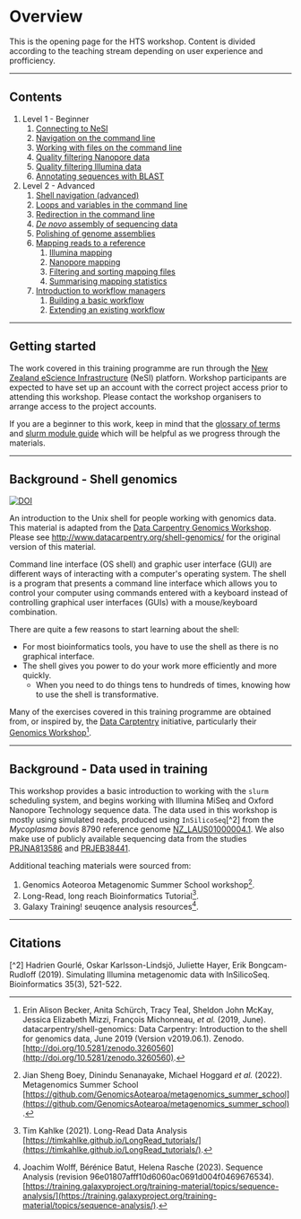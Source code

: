 # Overview

This is the opening page for the HTS workshop. Content is divided according to the teaching stream depending on user experience and profficiency.

---

## Contents

1. Level 1 - Beginner
   1. [Connecting to NeSI](./level1/11_nesi_connection.md)
   1. [Navigation on the command line](./level1/12_shell_navigation.md)
   1. [Working with files on the command line](./level1/13_shell_manipulation.md)
   1. [Quality filtering Nanopore data](./level1/21_quality_filter_nanopore.md)
   1. [Quality filtering Illumina data](./level1/3X_quality_filter_illumina.md)
   1. [Annotating sequences with BLAST](./level1/4X_blastn_annotation.md)
1. Level 2 - Advanced
   1. [Shell navigation (advanced)](./level2/11_shell_manipulation.md)
   1. [Loops and variables in the command line](./level2/12_shell_variables.md)
   1. [Redirection in the command line](./level2/13_shell_redirection.mdd)
   1. [*De novo* assembly of sequencing data](./level2/21_assembly_de_novo.md)
   1. [Polishing of genome assemblies](./level2/22_assembly_polishing.md)
   1. [Mapping reads to a reference](./level2/31_coverage_mapping.md)
      1. [Illumina mapping](./level2/32_illumina_mapping.md)
      1. [Nanopore mapping](./level2/33_nanopore_mapping.md)
      1. [Filtering and sorting mapping files](./level2/34_mapping_filters.md)
      1. [Summarising mapping statistics](./level2/35_mapping_statistics.md)
   1. [Introduction to workflow managers](./level2/41_workflows_introduction.md)
      1. [Building a basic workflow](./level2/42_workflow_starting.md)
      1. [Extending an existing workflow](./level2/43_workflow_extending.md)

---

## Getting started

The work covered in this training programme are run through the [New Zealand eScience Infrastructure](https://www.nesi.org.nz/) (NeSI) platforn. Workshop participants are expected to have set up an account with the correct project access prior to attending this workshop. Please contact the workshop organisers to arrange access to the project accounts.

If you are a beginner to this work, keep in mind that the [glossary of terms](./docs/common_terms.md) and [slurm module guide](./docs/slurm_module_guide.md) which will be helpful as we progress through the materials.

---

## Background - Shell genomics

[![DOI](https://zenodo.org/badge/DOI/10.5281/zenodo.3260560.svg)](https://doi.org/10.5281/zenodo.3260560)

An introduction to the Unix shell for people working with genomics data. This material is adapted from the [Data Carpentry Genomics Workshop](http://www.datacarpentry.org/genomics-workshop/). Please see http://www.datacarpentry.org/shell-genomics/ for the original version of this material.

Command line interface (OS shell) and graphic user interface (GUI) are different ways of interacting with a computer's operating system. The shell is a program that presents a command line interface which allows you to control your computer using commands entered with a keyboard instead of controlling graphical user interfaces (GUIs) with a mouse/keyboard combination.

There are quite a few reasons to start learning about the shell:

* For most bioinformatics tools, you have to use the shell as there is no graphical interface.
* The shell gives you power to do your work more efficiently and more quickly.
  * When you need to do things tens to hundreds of times, knowing how to use the shell is transformative.

Many of the exercises covered in this training programme are obtained from, or inspired by, the [Data Carptentry](https://datacarpentry.org/) initiative, particularly their [Genomics Workshop](https://datacarpentry.org/genomics-workshop/setup.html)[^1].

---

## Background - Data used in training

This workshop provides a basic introduction to working with the `slurm` scheduling system, and begins working with Illumina MiSeq and Oxford Nanopore Technology sequence data. The data used in this workshop is mostly using simulated reads, produced using `InSilicoSeq`[^2] from the *Mycoplasma bovis* 8790 reference genome [NZ_LAUS01000004.1](https://www.ncbi.nlm.nih.gov/nuccore/NZ_LAUS01000004.1). We also make use of publicly available sequencing data from the studies [PRJNA813586](https://www.ncbi.nlm.nih.gov/bioproject/PRJNA813586) and [PRJEB38441](https://www.ncbi.nlm.nih.gov/bioproject/PRJEB38441).

Additional teaching materials were sourced from:

1. Genomics Aoteoroa Metagenomic Summer School workshop[^3].
1. Long-Read, long reach Bioinformatics Tutorial[^4].
1. Galaxy Training! seuqence analysis resources[^5].

---

## Citations

[^1]: Erin Alison Becker, Anita Schürch, Tracy Teal, Sheldon John McKay, Jessica Elizabeth Mizzi, François Michonneau, *et al.* (2019, June). datacarpentry/shell-genomics: Data Carpentry: Introduction to the shell for genomics data, June 2019 (Version v2019.06.1). Zenodo. [http://doi.org/10.5281/zenodo.3260560](http://doi.org/10.5281/zenodo.3260560).

[^2] Hadrien Gourlé, Oskar Karlsson-Lindsjö, Juliette Hayer, Erik Bongcam-Rudloff (2019). Simulating Illumina metagenomic data with InSilicoSeq. Bioinformatics 35(3), 521-522.

[^3]: Jian Sheng Boey, Dinindu Senanayake, Michael Hoggard *et al.* (2022). Metagenomics Summer School [https://github.com/GenomicsAotearoa/metagenomics_summer_school](https://github.com/GenomicsAotearoa/metagenomics_summer_school).

[^4]: Tim Kahlke (2021). Long-Read Data Analysis [https://timkahlke.github.io/LongRead_tutorials/](https://timkahlke.github.io/LongRead_tutorials/).

[^5]: Joachim Wolff, Bérénice Batut, Helena Rasche (2023). Sequence Analysis (revision 96e01807afff10d6060ac0691d004f0469676534). [https://training.galaxyproject.org/training-material/topics/sequence-analysis/](https://training.galaxyproject.org/training-material/topics/sequence-analysis/).
